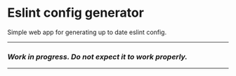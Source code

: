 # Eslint config generator

Simple web app for generating up to date eslint config.


---

### _Work in progress. Do not expect it to work properly._

---
